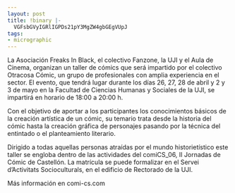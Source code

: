 ```yaml
---
layout: post
title: !binary |-
  VGFsbGVyIGRlIGPDs21pY3MgZW4gbGEgVUpJ
tags:
- micrographic
---
```

La Asociación Freaks In Black, el colectivo Fanzone, la UJI y el Aula de Cinema, organizan un taller de cómics que será impartido por el colectivo Otracosa Cómic, un grupo de profesionales con amplia experiencia en el sector. El evento, que tendrá lugar durante los días 26, 27, 28 de abril y 2 y 3 de mayo en la Facultad de Ciencias Humanas y Sociales de la UJI, se impartirá en horario de 18:00 a 20:00 h.

Con el objetivo de aportar a los participantes los conocimientos básicos de la creación artística de un cómic, su temario trata desde la historia del cómic hasta la creación gráfica de personajes pasando por la técnica del entintado o el planteamiento literario.

Dirigido a todas aquellas personas atraídas por el mundo historietístico este taller se engloba dentro de las actividades del comiCS_06, II Jornadas de Cómic de Castellón. La matrícula se puede formalizar en el Servei d’Activitats Socioculturals, en el edificio de Rectorado de la UJI.

Más información en comi-cs.com
